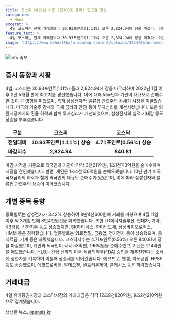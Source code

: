 ```yaml
---
title: 코스피 2820선 시총 2천300조 돌파! 연고점 경신
categories:
  - News
excerpt: >
  4일 코스피는 전체 거래일보다 30.93포인트(1.11%) 오른 2,824.94에 장을 마쳤다. 이는 2022년 1월 21일 이후 2년 5개월여 만에 최고치이며, 외국인과 기관의 순매수로 인해 상승세를 이어갔다. 이날 시가총액은 2천307조2천790억원으로 2021년 9월 이후 최고치를 기록했으며, 환율은 안정하고 기준금리가 하락함에 따라 투자심리가 회복되었다. 삼성전자를 비롯한 밸류업 관련주의 강세로 코스피가 급등했다.
feature_text: >
  4일 코스피는 전체 거래일보다 30.93포인트(1.11%) 오른 2,824.94에 장을 마쳤다. 이는 2022년 1월 21일 이후 2년 5개월여 만에 최고치이며, 외국인과 기관의 순매수로 인해 상승세를 이어갔다. 이날 시가총액은 2천307조2천790억원으로 2021년 9월 이후 최고치를 기록했으며, 환율은 안정하고 기준금리가 하락함에 따라 투자심리가 회복되었다. 삼성전자를 비롯한 밸류업 관련주의 강세로 코스피가 급등했다.
image: 'https://www.behealthy4u.com/wp-content/uploads/2024/06/unnamed-file.png'
---
```


<p><img src="https://www.behealthy4u.com/wp-content/uploads/2024/06/unnamed-file.png" alt="info 속보" /></p>

<h2 data-ke-size="size26">증시 동향과 시황</h2>

<p data-ke-size="size16">4일, 코스피는 30.93포인트(1.11%) 올라 2,824.94에 장을 마무리하며 2022년 1월 이후 2년 5개월 만에 최고치를 경신했습니다. 이에 대해 외국인과 기관이 대규모로 순매수한 것이 큰 영향을 미쳤으며, 특히 삼성전자와 밸류업 관련주의 강세가 시장을 이끌었습니다. 미국의 기술주 강세와 국채 금리의 안정 등이 투자심리를 개선시켰습니다. 또한 외환시장에서의 환율 하락과 함께 투자심리가 개선되었으며, 삼성전자의 실적 기대감 등도 상승을 부추겼습니다.</p>

<table>
    <thead>
        <tr>
            <td style="text-align: center; height: 17px;"><b>구분</b></td>
            <td style="text-align: center; height: 17px;"><b>코스피</b></td>
            <td style="text-align: center; height: 17px;"><b>코스닥</b></td>
        </tr>
    </thead>
    <tbody>
        <tr>
            <td style="text-align: center; height: 17px;"><b>전일대비</b></td>
            <td style="text-align: center; height: 17px;"><b>30.93포인트(1.11%) 상승</b></td>
            <td style="text-align: center; height: 17px;"><b>4.71포인트(0.56%) 상승</b></td>
        </tr>
        <tr>
            <td style="text-align: center; height: 17px;"><b>마감지수</b></td>
            <td style="text-align: center; height: 17px;"><b>2,824.94</b></td>
            <td style="text-align: center; height: 17px;"><b>840.81</b></td>
        </tr>
    </tbody>
</table>

<p data-ke-size="size16">마감 시각을 기준으로 외국인과 기관이 각각 3천211억원, 1조1천113억원을 순매수하며 시장을 견인했습니다. 반면, 개인은 1조4천126억원을 순매도했습니다. 10년 만기 미국 국채금리의 하락과 함께 외국인의 대규모 순매수가 있었으며, 이에 따라 삼성전자와 밸류업 관련주의 상승이 이어졌습니다.</p>

<h2 data-ke-size="size26">개별 종목 동향</h2>

<p data-ke-size="size16">종목별로는 삼성전자가 3.42% 상승하여 8만4천600원에 거래를 마쳤으며 4월 11일 이후 약 3개월 만에 8만4천원선을 회복했습니다. 또한 LG에너지솔루션, 현대차, 기아, KB금융, 신한지주 등도 상승했지만, SK하이닉스, 한미반도체, 삼성바이오로직스, HMM 등은 하락했습니다. 업종별로는 의료정밀, 금융업, 전기전자 등이 상승했으며, 음식료품, 기계 등은 하락했습니다. 코스닥지수는 4.71포인트(0.56%) 오른 840.81에 장을 마감했으며, 개인과 외국인이 각각 53억원, 196억원을 순매수했고, 기관은 214억원을 매도했습니다. HLB는 간암 신약의 미국 식품의약국(FDA) 승인을 재추진한다는 소식에 상한가를 기록하며 이틀째 상승세를 이어갔습니다. 에코프로, 엔켐, 리노공업, HPSP 등도 상승했으며, 에코프로비엠, 알테오젠, 셀트리온제약, 클래시스 등은 하락했습니다.</p>

<h2 data-ke-size="size26">거래대금</h2>

<p data-ke-size="size16">4일 유가증권시장과 코스닥시장의 거래대금은 각각 12조9천820억원, 9조2천210억원으로 집계됐습니다.</p>
생생한 뉴스, <a href="https://opensis.kr" rel="dofollow">opensis.kr</a>


